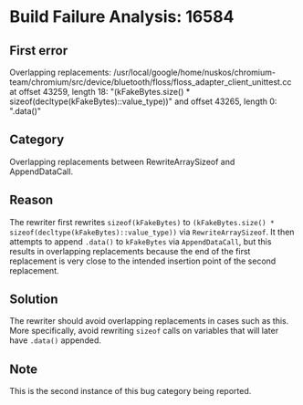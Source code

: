 # Build Failure Analysis: 16584

## First error

Overlapping replacements: /usr/local/google/home/nuskos/chromium-team/chromium/src/device/bluetooth/floss/floss_adapter_client_unittest.cc at offset 43259, length 18: "(kFakeBytes.size() * sizeof(decltype(kFakeBytes)::value_type))" and offset 43265, length 0: ".data()"

## Category
Overlapping replacements between RewriteArraySizeof and AppendDataCall.

## Reason
The rewriter first rewrites `sizeof(kFakeBytes)` to `(kFakeBytes.size() * sizeof(decltype(kFakeBytes)::value_type))` via `RewriteArraySizeof`. It then attempts to append `.data()` to `kFakeBytes` via `AppendDataCall`, but this results in overlapping replacements because the end of the first replacement is very close to the intended insertion point of the second replacement.

## Solution
The rewriter should avoid overlapping replacements in cases such as this. More specifically, avoid rewriting `sizeof` calls on variables that will later have `.data()` appended.

## Note
This is the second instance of this bug category being reported.